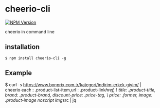 cheerio-cli
===========
[![NPM Version][npm-image]][npm-url]

cheerio in command line

installation
-----------
    $ npm install cheerio-cli -g
    
Example 
-----------
  
  $ curl -s https://www.bonprix.com.tr/kategori/indirim-erkek-giyim/ | \
    cheerio each : .product-list-item,url : .product-link*href, \ 
    title: .product-title, brand: .product-brand, discount-price: .price-tag, \ 
    price: .former, image: .product-image noscript img*src | jq

  
 
[npm-image]: https://img.shields.io/npm/v/cheerio-cli.svg?style=flat
[npm-url]: https://npmjs.org/package/cheerio-cli
